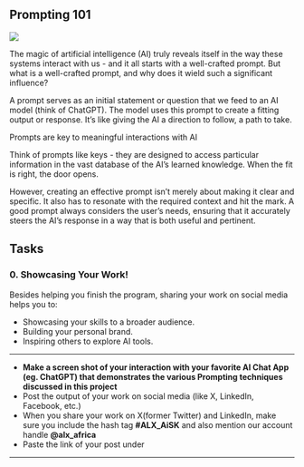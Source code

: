## Prompting 101

![](https://alxappliedai.github.io/alx_applied_ai_assets/prompting/prompting-00.png)

The magic of artificial intelligence (AI) truly reveals itself in the way these systems interact with us - and it all starts with a well-crafted prompt. But what is a well-crafted prompt, and why does it wield such a significant influence?

A prompt serves as an initial statement or question that we feed to an AI model (think of ChatGPT). The model uses this prompt to create a fitting output or response. It’s like giving the AI a direction to follow, a path to take.

Prompts are key to meaningful interactions with AI

Think of prompts like keys - they are designed to access particular information in the vast database of the AI’s learned knowledge. When the fit is right, the door opens.

However, creating an effective prompt isn’t merely about making it clear and specific. It also has to resonate with the required context and hit the mark. A good prompt always considers the user’s needs, ensuring that it accurately steers the AI’s response in a way that is both useful and pertinent.

## Tasks

### 0\. Showcasing Your Work!

Besides helping you finish the program, sharing your work on social media helps you to:

- Showcasing your skills to a broader audience.
- Building your personal brand.
- Inspiring others to explore AI tools.

---

- **Make a screen shot of your interaction with your favorite AI Chat App (eg. ChatGPT) that demonstrates the various Prompting techniques discussed in this project**
- Post the output of your work on social media (like X, LinkedIn, Facebook, etc.)
- When you share your work on X(former Twitter) and LinkedIn, make sure you include the hash tag **#ALX_AiSK** and also mention our account handle **@alx_africa**
- Paste the link of your post under

---
